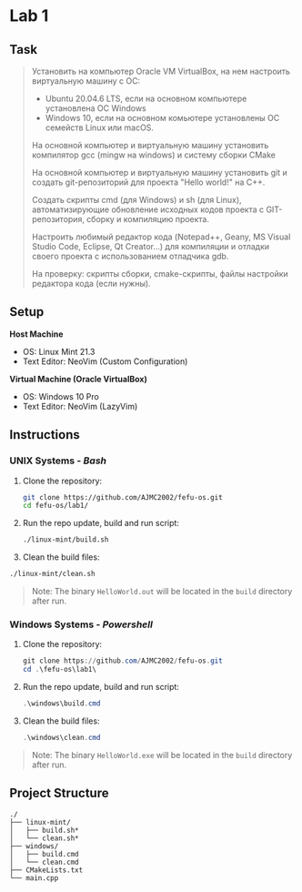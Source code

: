 # Lab 1

## Task

> Установить на компьютер Oracle VM VirtualBox, на нем настроить виртуальную машину с ОС:
>
> - Ubuntu 20.04.6 LTS, если на основном компьютере установлена ОС Windows
> - Windows 10, если на основном комьютере установлены ОС семейств Linux или macOS.
>
> На основной компьютер и виртуальную машину установить компилятор gcc (mingw на windows) и систему сборки CMake
>
> На основной компьютер и виртуальную машину установить git и создать git-репозиторий для проекта "Hello world!" на C++.
>
> Создать скрипты cmd (для Windows) и sh (для Linux), автоматизирующие обновление исходных кодов проекта с GIT-репозитория, сборку и компиляцию проекта.
>
> Настроить любимый редактор кода (Notepad++, Geany, MS Visual Studio Code, Eclipse, Qt Creator...) для компиляции и отладки своего проекта с использованием отладчика gdb.
>
> На проверку: скрипты сборки, cmake-скрипты, файлы настройки редактора кода (если нужны).

## Setup

**Host Machine**

- OS: Linux Mint 21.3
- Text Editor: NeoVim (Custom Configuration)

**Virtual Machine (Oracle VirtualBox)**

- OS: Windows 10 Pro
- Text Editor: NeoVim (LazyVim)

## Instructions

### UNIX Systems - *Bash*

1. Clone the repository:

   ```bash
   git clone https://github.com/AJMC2002/fefu-os.git
   cd fefu-os/lab1/
   ```

2. Run the repo update, build and run script:

   ```bash
   ./linux-mint/build.sh
   ```

3. Clean the build files:

  ```bash
  ./linux-mint/clean.sh
  ```

> Note: The binary `HelloWorld.out` will be located in the `build` directory after run.

### Windows Systems - *Powershell*

1. Clone the repository:

   ```powershell
   git clone https://github.com/AJMC2002/fefu-os.git
   cd .\fefu-os\lab1\
   ```

2. Run the repo update, build and run script:

   ```powershell
   .\windows\build.cmd
   ```

3. Clean the build files:

   ```powershell
   .\windows\clean.cmd
   ```

> Note: The binary `HelloWorld.exe` will be located in the `build` directory after run.

## Project Structure

```
./
├── linux-mint/
│   ├── build.sh*
│   └── clean.sh*
├── windows/
│   ├── build.cmd
│   └── clean.cmd
├── CMakeLists.txt
└── main.cpp
```
